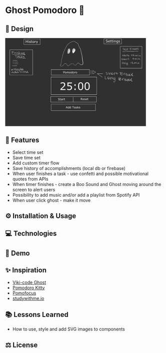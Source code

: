 # Ghost Pomodoro 👻

## 🎨 Design

<img src="./public/design.jpg" alt="sketch of the app" width="450px">

## 🎯 Features

- Select time set
- Save time set
- Add custom timer flow
- Save history of accomplishments (local db or firebase)
- When user finishes a task - use confetti and possible motivational quotes from APIs
- When timer finishes - create a Boo Sound and Ghost moving around the screen to alert users
- Possibility to add music and/or add a playlist from Spotify API
- When user click ghost - make it move

## ⚙️ Installation & Usage

## 💻 Technologies

## 👀 Demo

## ✨ Inspiration

- [Viki-code Ghost](https://codepen.io/viki-code/pen/gOqbjLN)
- [Pomodoro Kitty](https://pomodorokitty.com/)
- [Pomofocus](https://pomofocus.io/)
- [studywithme.io](https://studywithme.io/aesthetic-pomodoro-timer/)

## 📚 Lessons Learned

- How to use, style and add SVG images to components

## ⚖️ License
